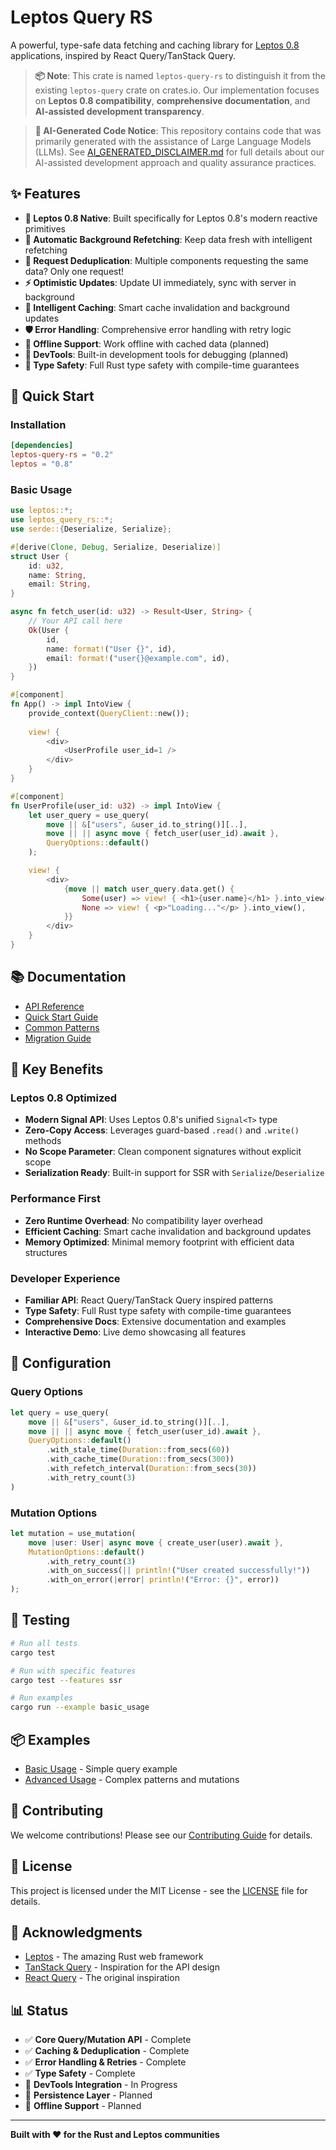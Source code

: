# Leptos Query RS

A powerful, type-safe data fetching and caching library for [Leptos 0.8](https://github.com/leptos-rs/leptos) applications, inspired by React Query/TanStack Query.

> **📦 Note**: This crate is named `leptos-query-rs` to distinguish it from the existing `leptos-query` crate on crates.io. Our implementation focuses on **Leptos 0.8 compatibility**, **comprehensive documentation**, and **AI-assisted development transparency**.

> **🤖 AI-Generated Code Notice**: This repository contains code that was primarily generated with the assistance of Large Language Models (LLMs). See [AI_GENERATED_DISCLAIMER.md](AI_GENERATED_DISCLAIMER.md) for full details about our AI-assisted development approach and quality assurance practices.

## ✨ Features

- **🚀 Leptos 0.8 Native**: Built specifically for Leptos 0.8's modern reactive primitives
- **🔄 Automatic Background Refetching**: Keep data fresh with intelligent refetching
- **🎯 Request Deduplication**: Multiple components requesting the same data? Only one request!
- **⚡ Optimistic Updates**: Update UI immediately, sync with server in background
- **🧠 Intelligent Caching**: Smart cache invalidation and background updates
- **🛡️ Error Handling**: Comprehensive error handling with retry logic
- **📱 Offline Support**: Work offline with cached data (planned)
- **🔧 DevTools**: Built-in development tools for debugging (planned)
- **🎨 Type Safety**: Full Rust type safety with compile-time guarantees

## 🚀 Quick Start

### Installation

```toml
[dependencies]
leptos-query-rs = "0.2"
leptos = "0.8"
```

### Basic Usage

```rust
use leptos::*;
use leptos_query_rs::*;
use serde::{Deserialize, Serialize};

#[derive(Clone, Debug, Serialize, Deserialize)]
struct User {
    id: u32,
    name: String,
    email: String,
}

async fn fetch_user(id: u32) -> Result<User, String> {
    // Your API call here
    Ok(User {
        id,
        name: format!("User {}", id),
        email: format!("user{}@example.com", id),
    })
}

#[component]
fn App() -> impl IntoView {
    provide_context(QueryClient::new());
    
    view! {
        <div>
            <UserProfile user_id=1 />
        </div>
    }
}

#[component]
fn UserProfile(user_id: u32) -> impl IntoView {
    let user_query = use_query(
        move || &["users", &user_id.to_string()][..],
        move || || async move { fetch_user(user_id).await },
        QueryOptions::default()
    );

    view! {
        <div>
            {move || match user_query.data.get() {
                Some(user) => view! { <h1>{user.name}</h1> }.into_view(),
                None => view! { <p>"Loading..."</p> }.into_view(),
            }}
        </div>
    }
}
```

## 📚 Documentation

- [API Reference](docs/api-reference.md)
- [Quick Start Guide](docs/guides/quick-start.md)
- [Common Patterns](docs/guides/common-patterns.md)
- [Migration Guide](docs/migration.md)

## 🎯 Key Benefits

### **Leptos 0.8 Optimized**
- **Modern Signal API**: Uses Leptos 0.8's unified `Signal<T>` type
- **Zero-Copy Access**: Leverages guard-based `.read()` and `.write()` methods
- **No Scope Parameter**: Clean component signatures without explicit scope
- **Serialization Ready**: Built-in support for SSR with `Serialize`/`Deserialize`

### **Performance First**
- **Zero Runtime Overhead**: No compatibility layer overhead
- **Efficient Caching**: Smart cache invalidation and background updates
- **Memory Optimized**: Minimal memory footprint with efficient data structures

### **Developer Experience**
- **Familiar API**: React Query/TanStack Query inspired patterns
- **Type Safety**: Full Rust type safety with compile-time guarantees
- **Comprehensive Docs**: Extensive documentation and examples
- **Interactive Demo**: Live demo showcasing all features

## 🔧 Configuration

### Query Options

```rust
let query = use_query(
    move || &["users", &user_id.to_string()][..],
    move || || async move { fetch_user(user_id).await },
    QueryOptions::default()
        .with_stale_time(Duration::from_secs(60))
        .with_cache_time(Duration::from_secs(300))
        .with_refetch_interval(Duration::from_secs(30))
        .with_retry_count(3)
)
```

### Mutation Options

```rust
let mutation = use_mutation(
    move |user: User| async move { create_user(user).await },
    MutationOptions::default()
        .with_retry_count(3)
        .with_on_success(|| println!("User created successfully!"))
        .with_on_error(|error| println!("Error: {}", error))
);
```

## 🧪 Testing

```bash
# Run all tests
cargo test

# Run with specific features
cargo test --features ssr

# Run examples
cargo run --example basic_usage
```

## 📦 Examples

- [Basic Usage](examples/basic_usage.rs) - Simple query example
- [Advanced Usage](examples/advanced_usage.rs) - Complex patterns and mutations

## 🤝 Contributing

We welcome contributions! Please see our [Contributing Guide](CONTRIBUTING.md) for details.

## 📄 License

This project is licensed under the MIT License - see the [LICENSE](LICENSE) file for details.

## 🙏 Acknowledgments

- [Leptos](https://github.com/leptos-rs/leptos) - The amazing Rust web framework
- [TanStack Query](https://tanstack.com/query) - Inspiration for the API design
- [React Query](https://react-query.tanstack.com/) - The original inspiration

## 📊 Status

- ✅ **Core Query/Mutation API** - Complete
- ✅ **Caching & Deduplication** - Complete  
- ✅ **Error Handling & Retries** - Complete
- ✅ **Type Safety** - Complete
- 🚧 **DevTools Integration** - In Progress
- 🚧 **Persistence Layer** - Planned
- 🚧 **Offline Support** - Planned

---

**Built with ❤️ for the Rust and Leptos communities**